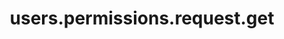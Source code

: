 ---
layout: SpecialLayout
title: users.permissions.request.get
description: Endpoint description...
api: users
schema: users.permissions.request
operationId: users.permissions.request.get
operation: get
method: get
authLevel: SECRET
authRoles: Any
---